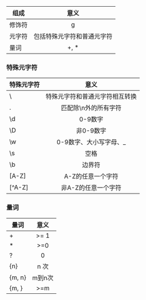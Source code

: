 组成 | 意义
---- | :----:
修饰符 | g 
元字符| 包括特殊元字符和普通元字符
量词 | +, *

### 特殊元字符

特殊元字符 | 意义
---- | :----:
\ | 特殊元字符和普通元字符相互转换
. | 匹配除\n外的所有字符
\d | 0-9数字
\D | 非0-9数字
\w | 0-9数字、大小写字母、_
\s | 空格
\b | 边界符
[A-Z] | A-Z的任意一个字符
[^A-Z] | 非A-Z的任意一个字符

### 量词

量词 | 意义
---- | :----:
+ | >= 1
* | >=0
? | 0 | 1 次
{n} | n 次
{m, n} | m到n次
{m, } | >=m